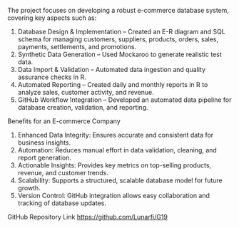 The project focuses on developing a robust e-commerce database system, covering key aspects such as:

1. Database Design & Implementation – Created an E-R diagram and SQL schema for managing customers, suppliers, products, orders, sales, payments, settlements, and promotions.
2. Synthetic Data Generation – Used Mockaroo to generate realistic test data.
3. Data Import & Validation – Automated data ingestion and quality assurance checks in R.
4. Automated Reporting – Created daily and monthly reports in R to analyze sales, customer activity, and revenue.
5. GitHub Workflow Integration – Developed an automated data pipeline for database creation, validation, and reporting.

Benefits for an E-commerce Company
1. Enhanced Data Integrity: Ensures accurate and consistent data for business insights.
2. Automation: Reduces manual effort in data validation, cleaning, and report generation.
3. Actionable Insights: Provides key metrics on top-selling products, revenue, and customer trends.
4. Scalability: Supports a structured, scalable database model for future growth.
5. Version Control: GitHub integration allows easy collaboration and tracking of database updates.

GitHub Repository Link
https://github.com/Lunarfi/G19